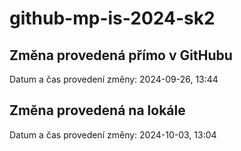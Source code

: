 # github-mp-is-2024-sk2

## Změna provedená přímo v GitHubu
Datum a čas provedení změny: 2024-09-26, 13:44

## Změna provedená na lokále
Datum a čas provedení změny: 2024-10-03, 13:04